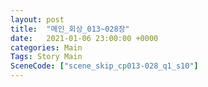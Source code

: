 ```yaml
---
layout: post
title:  "메인_회상_013~028장"
date:   2021-01-06 23:00:00 +0000
categories: Main
Tags: Story Main
SceneCode: ["scene_skip_cp013-028_q1_s10"]
---
```

